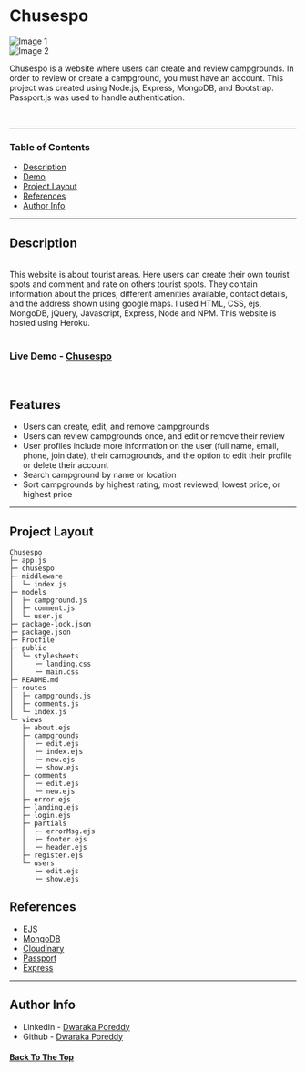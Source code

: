 # Chusespo

![Image 1](https://raw.githubusercontent.com/himanshup/yelp-camp/master/screenshots/image1.png)  
![Image 2](https://raw.githubusercontent.com/himanshup/yelp-camp/master/screenshots/image2.png)

Chusespo is a website where users can create and review campgrounds. In order to review or create a campground, you must have an account.
This project was created using Node.js, Express, MongoDB, and Bootstrap. Passport.js was used to handle authentication.

<br>


---

### Table of Contents

- [Description](#Description)
- [Demo](#demo)
- [Project Layout](#project-layout)
- [References](#references)
- [Author Info](#author-info)

---

## Description
<br>
This website is about tourist areas. Here users can create their own tourist spots and comment and rate on others tourist spots. They contain information about the prices, different amenities available, contact details, and the address shown using google maps. I used HTML, CSS, ejs, MongoDB, jQuery, Javascript, Express, Node and NPM. This website is hosted using Heroku.
<br>
<br>

### Live Demo - [Chusespo](https://chusespo.herokuapp.com/)

<br>


## Features

- Users can create, edit, and remove campgrounds
- Users can review campgrounds once, and edit or remove their review
- User profiles include more information on the user (full name, email, phone, join date), their campgrounds, and the option to edit their profile or delete their account
- Search campground by name or location
- Sort campgrounds by highest rating, most reviewed, lowest price, or highest price

---

## Project Layout

```
Chusespo
├─ app.js
├─ chusespo
├─ middleware
│  └─ index.js
├─ models
│  ├─ campground.js
│  ├─ comment.js
│  └─ user.js
├─ package-lock.json
├─ package.json
├─ Procfile
├─ public
│  └─ stylesheets
│     ├─ landing.css
│     └─ main.css
├─ README.md
├─ routes
│  ├─ campgrounds.js
│  ├─ comments.js
│  └─ index.js
└─ views
   ├─ about.ejs
   ├─ campgrounds
   │  ├─ edit.ejs
   │  ├─ index.ejs
   │  ├─ new.ejs
   │  └─ show.ejs
   ├─ comments
   │  ├─ edit.ejs
   │  └─ new.ejs
   ├─ error.ejs
   ├─ landing.ejs
   ├─ login.ejs
   ├─ partials
   │  ├─ errorMsg.ejs
   │  ├─ footer.ejs
   │  └─ header.ejs
   ├─ register.ejs
   └─ users
      ├─ edit.ejs
      └─ show.ejs

```

## References

- [EJS](https://ejs.co/)
- [MongoDB](https://www.mongodb.com/)
- [Cloudinary](https://cloudinary.com/)
- [Passport](http://www.passportjs.org/)
- [Express](https://expressjs.com/)

---

## Author Info

- LinkedIn - [Dwaraka Poreddy](https://www.linkedin.com/in/dwarakanath-reddy-poreddy-3bbb231b1/)
- Github - [Dwaraka Poreddy](https://github.com/Dwaraka-Poreddy)

#### [Back To The Top](#Chusespo)

